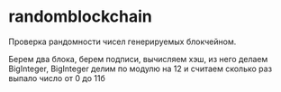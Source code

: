 # randomblockchain

Проверка рандомности чисел генерируемых блокчейном.

Берем два блока, берем подписи, вычисляем хэш, из него делаем BigInteger, 
BigInteger делим по модулю на 12 и считаем сколько раз выпало число от 0 до 11б

